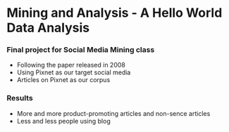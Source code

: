 # Mining and Analysis - A Hello World Data Analysis

### Final project for Social Media Mining class
* Following the paper released in 2008
* Using Pixnet as our target social media
* Articles on Pixnet as our corpus

### Results
* More and more product-promoting articles and non-sence articles
* Less and less people using blog

